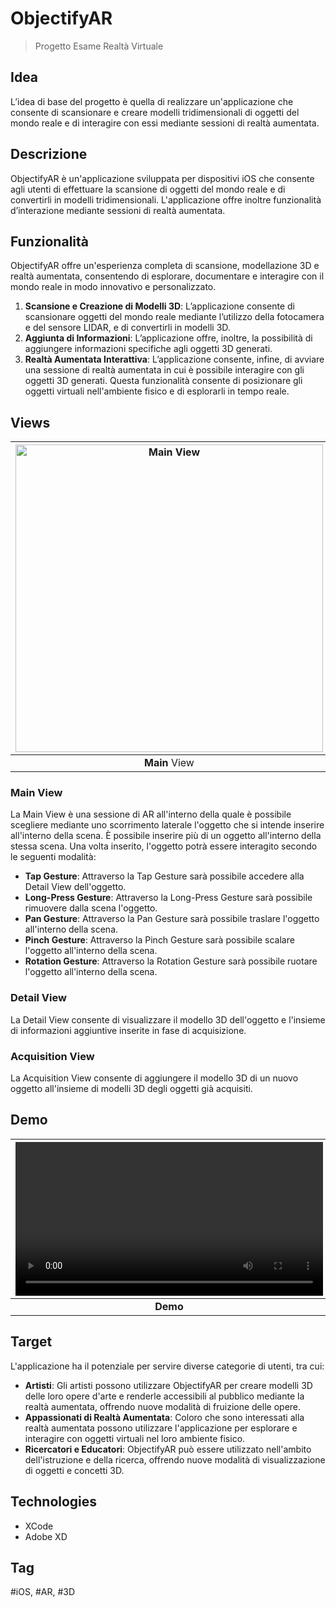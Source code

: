 # ObjectifyAR

> Progetto Esame Realtà Virtuale

## Idea

L’idea di base del progetto è quella di realizzare un'applicazione che consente di scansionare e creare modelli tridimensionali di oggetti del mondo reale e di interagire con essi mediante sessioni di realtà aumentata.

## Descrizione

ObjectifyAR è un'applicazione sviluppata per dispositivi iOS che consente agli utenti di effettuare la scansione di oggetti del mondo reale e di convertirli in modelli tridimensionali. L'applicazione offre inoltre funzionalità d’interazione mediante sessioni di realtà aumentata.

## Funzionalità

ObjectifyAR offre un'esperienza completa di scansione, modellazione 3D e realtà aumentata, consentendo di esplorare, documentare e interagire con il mondo reale in modo innovativo e personalizzato.

1. **Scansione e Creazione di Modelli 3D**: L’applicazione consente di scansionare oggetti del mondo reale mediante l’utilizzo della fotocamera e del sensore LIDAR, e di convertirli in modelli 3D. 
2. **Aggiunta di Informazioni**: L’applicazione offre, inoltre, la possibilità di aggiungere informazioni specifiche agli oggetti 3D generati.
3. **Realtà Aumentata Interattiva**: L’applicazione consente, infine, di avviare una sessione di realtà aumentata in cui è possibile interagire con gli oggetti 3D generati. Questa funzionalità consente di posizionare gli oggetti virtuali nell'ambiente fisico e di esplorarli in tempo reale.

## Views

<img width="492" alt="Main View" src="https://github.com/fasoxy-it/ObjectifyAR-RealtaVirtuale-iOS/assets/58709856/ead1f26a-83f4-4d1e-8357-d6f94ef39813"> | <img width="492" alt="Detail View" src="https://github.com/fasoxy-it/ObjectifyAR-RealtaVirtuale-iOS/assets/58709856/4fe61601-1cd4-4290-bf9c-b8862107dacf"> | <img width="492" alt="Acquisition View" src="https://github.com/fasoxy-it/ObjectifyAR-RealtaVirtuale-iOS/assets/58709856/b34b29bc-3b41-4c4b-be87-1019bcdd48f5">
:-------------------------: | :-------------------------: | :-------------------------:
**Main** View | **Detail** View | **Acquisition** View

### Main View

La Main View è una sessione di AR all'interno della quale è possibile scegliere mediante uno scorrimento laterale l'oggetto che si intende inserire all'interno della scena. È possibile inserire più di un oggetto all'interno della stessa scena. Una volta inserito, l'oggetto potrà essere interagito secondo le seguenti modalità:

* **Tap Gesture**: Attraverso la Tap Gesture sarà possibile accedere alla Detail View dell'oggetto.
* **Long-Press Gesture**: Attraverso la Long-Press Gesture sarà possibile rimuovere dalla scena l'oggetto.
* **Pan Gesture**: Attraverso la Pan Gesture sarà possibile traslare l'oggetto all'interno della scena.
* **Pinch Gesture**: Attraverso la Pinch Gesture sarà possibile scalare l'oggetto all'interno della scena.
* **Rotation Gesture**: Attraverso la Rotation Gesture sarà possibile ruotare l'oggetto all'interno della scena.

### Detail View

La Detail View consente di visualizzare il modello 3D dell'oggetto e l'insieme di informazioni aggiuntive inserite in fase di acquisizione.

### Acquisition View

La Acquisition View consente di aggiungere il modello 3D di un nuovo oggetto all'insieme di modelli 3D degli oggetti già acquisiti.

## Demo

<video width="492" src="https://github.com/fasoxy-it/ObjectifyAR-RealtaVirtuale-iOS/assets/58709856/064eb6aa-fb72-47e6-9f5d-3e684c2d461a"/> |
:-------------------------: |
**Demo** |

## Target

L'applicazione ha il potenziale per servire diverse categorie di utenti, tra cui:

* **Artisti**: Gli artisti possono utilizzare ObjectifyAR per creare modelli 3D delle loro opere d'arte e renderle accessibili al pubblico mediante la realtà aumentata, offrendo nuove modalità di fruizione delle opere.
* **Appassionati di Realtà Aumentata**: Coloro che sono interessati alla realtà aumentata possono utilizzare l'applicazione per esplorare e interagire con oggetti virtuali nel loro ambiente fisico.
* **Ricercatori e Educatori**: ObjectifyAR può essere utilizzato nell'ambito dell'istruzione e della ricerca, offrendo nuove modalità di visualizzazione di oggetti e concetti 3D.

## Technologies

* XCode
* Adobe XD

## Tag

#iOS, #AR, #3D
